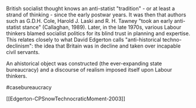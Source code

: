 British socialist thought knows an anti-statist "tradition" - or at least a strand of thinking - since the early postwar years. It was then that authors such as G.D.H. Cole, Harold J. Laski and R. H. Tawney "took an early anti-statist stance" (Callaghan, 1989). Later, in the late 1970s, various Labour thinkers blamed socialist politics for its blind trust in planning and expertise. This relates closely to what David Edgerton calls "anti-historical techno-declinism": the idea that Britain was in decline and taken over incapable civil servants. 

An ahistorical object was constructed (the ever-expanding state bureaucracy) and a discourse of realism imposed itself upon Labour thinkers.


#casebureaucracy 

[[Edgerton-CPSnowTechnocraticMoment-2003]]
